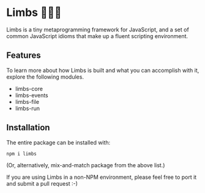 # Limbs 👊💥💫

Limbs is a tiny metaprogramming framework for JavaScript, and a set of
common JavaScript idioms that make up a fluent scripting environment.

## Features

To learn more about how Limbs is built and what you can accomplish with it,
explore the following modules.

* limbs-core
* limbs-events
* limbs-file
* limbs-run

## Installation

The entire package can be installed with:

```
npm i limbs
```

(Or, alternatively, mix-and-match package from the above list.)

If you are using Limbs in a non-NPM environment, please feel free to port it
and submit a pull request :-)
